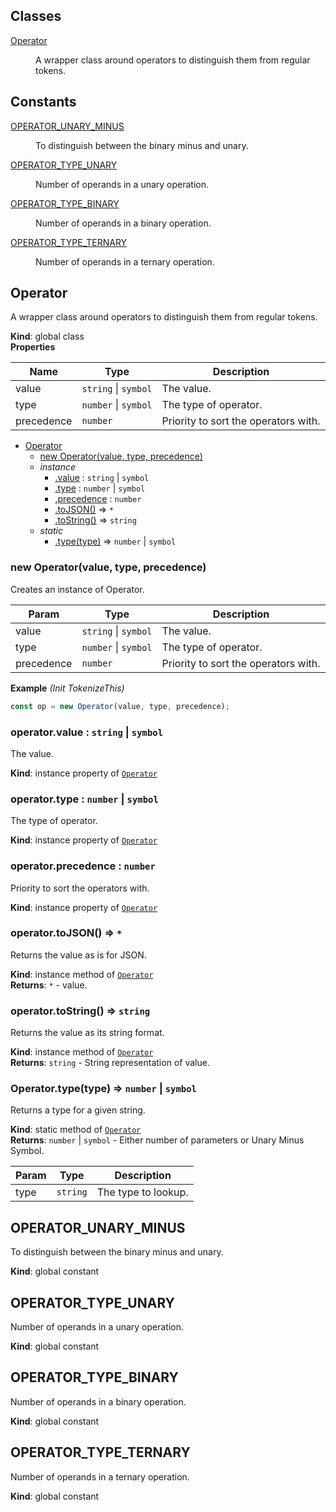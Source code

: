 ## Classes

<dl>
<dt><a href="#Operator">Operator</a></dt>
<dd><p>A wrapper class around operators to distinguish them from regular tokens.</p>
</dd>
</dl>

## Constants

<dl>
<dt><a href="#OPERATOR_UNARY_MINUS">OPERATOR_UNARY_MINUS</a></dt>
<dd><p>To distinguish between the binary minus and unary.</p>
</dd>
<dt><a href="#OPERATOR_TYPE_UNARY">OPERATOR_TYPE_UNARY</a></dt>
<dd><p>Number of operands in a unary operation.</p>
</dd>
<dt><a href="#OPERATOR_TYPE_BINARY">OPERATOR_TYPE_BINARY</a></dt>
<dd><p>Number of operands in a binary operation.</p>
</dd>
<dt><a href="#OPERATOR_TYPE_TERNARY">OPERATOR_TYPE_TERNARY</a></dt>
<dd><p>Number of operands in a ternary operation.</p>
</dd>
</dl>

<a name="Operator"></a>

## Operator
A wrapper class around operators to distinguish them from regular tokens.

**Kind**: global class  
**Properties**

| Name | Type | Description |
| --- | --- | --- |
| value | <code>string</code> \| <code>symbol</code> | The value. |
| type | <code>number</code> \| <code>symbol</code> | The type of operator. |
| precedence | <code>number</code> | Priority to sort the operators with. |


* [Operator](#Operator)
    * [new Operator(value, type, precedence)](#new_Operator_new)
    * _instance_
        * [.value](#Operator+value) : <code>string</code> \| <code>symbol</code>
        * [.type](#Operator+type) : <code>number</code> \| <code>symbol</code>
        * [.precedence](#Operator+precedence) : <code>number</code>
        * [.toJSON()](#Operator+toJSON) ⇒ <code>\*</code>
        * [.toString()](#Operator+toString) ⇒ <code>string</code>
    * _static_
        * [.type(type)](#Operator.type) ⇒ <code>number</code> \| <code>symbol</code>

<a name="new_Operator_new"></a>

### new Operator(value, type, precedence)
Creates an instance of Operator.


| Param | Type | Description |
| --- | --- | --- |
| value | <code>string</code> \| <code>symbol</code> | The value. |
| type | <code>number</code> \| <code>symbol</code> | The type of operator. |
| precedence | <code>number</code> | Priority to sort the operators with. |

**Example** *(Init TokenizeThis)*  
```js
const op = new Operator(value, type, precedence);
```
<a name="Operator+value"></a>

### operator.value : <code>string</code> \| <code>symbol</code>
The value.

**Kind**: instance property of [<code>Operator</code>](#Operator)  
<a name="Operator+type"></a>

### operator.type : <code>number</code> \| <code>symbol</code>
The type of operator.

**Kind**: instance property of [<code>Operator</code>](#Operator)  
<a name="Operator+precedence"></a>

### operator.precedence : <code>number</code>
Priority to sort the operators with.

**Kind**: instance property of [<code>Operator</code>](#Operator)  
<a name="Operator+toJSON"></a>

### operator.toJSON() ⇒ <code>\*</code>
Returns the value as is for JSON.

**Kind**: instance method of [<code>Operator</code>](#Operator)  
**Returns**: <code>\*</code> - value.  
<a name="Operator+toString"></a>

### operator.toString() ⇒ <code>string</code>
Returns the value as its string format.

**Kind**: instance method of [<code>Operator</code>](#Operator)  
**Returns**: <code>string</code> - String representation of value.  
<a name="Operator.type"></a>

### Operator.type(type) ⇒ <code>number</code> \| <code>symbol</code>
Returns a type for a given string.

**Kind**: static method of [<code>Operator</code>](#Operator)  
**Returns**: <code>number</code> \| <code>symbol</code> - Either number of parameters or Unary Minus Symbol.  

| Param | Type | Description |
| --- | --- | --- |
| type | <code>string</code> | The type to lookup. |

<a name="OPERATOR_UNARY_MINUS"></a>

## OPERATOR\_UNARY\_MINUS
To distinguish between the binary minus and unary.

**Kind**: global constant  
<a name="OPERATOR_TYPE_UNARY"></a>

## OPERATOR\_TYPE\_UNARY
Number of operands in a unary operation.

**Kind**: global constant  
<a name="OPERATOR_TYPE_BINARY"></a>

## OPERATOR\_TYPE\_BINARY
Number of operands in a binary operation.

**Kind**: global constant  
<a name="OPERATOR_TYPE_TERNARY"></a>

## OPERATOR\_TYPE\_TERNARY
Number of operands in a ternary operation.

**Kind**: global constant  
